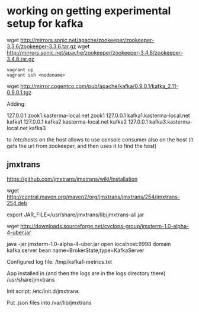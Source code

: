 # working on getting experimental setup for kafka

wget http://mirrors.sonic.net/apache/zookeeper/zookeeper-3.3.6/zookeeper-3.3.6.tar.gz
wget http://mirrors.sonic.net/apache/zookeeper/zookeeper-3.4.8/zookeeper-3.4.8.tar.gz

    vagrant up
    vagrant ssh <nodename>

wget http://mirror.cogentco.com/pub/apache/kafka/0.9.0.1/kafka_2.11-0.9.0.1.tgz

Adding:

127.0.0.1       zook1.kasterma-local.net zook1
127.0.0.1       kafka1.kasterma-local.net kafka1
127.0.0.1       kafka2.kasterma-local.net kafka2
127.0.0.1       kafka3.kasterma-local.net kafka3

to /etc/hosts on the host allows to use console consumer also on the
host (it gets the url from zookeeper, and then uses it to find the
host)

## jmxtrans

https://github.com/jmxtrans/jmxtrans/wiki/Installation

wget http://central.maven.org/maven2/org/jmxtrans/jmxtrans/254/jmxtrans-254.deb

export JAR_FILE=/usr/share/jmxtrans/lib/jmxtrans-all.jar

wget http://downloads.sourceforge.net/cyclops-group/jmxterm-1.0-alpha-4-uber.jar

java -jar jmxterm-1.0-alpha-4-uber.jar
open localhost:9998
domain kafka.server
bean name=BrokerState,type=KafkaServer

Configured log file:
    /tmp/kafka1-metrics.txt

App installed in (and then the logs are in the logs directory there)
    /usr/share/jmxtrans

Init script:
    /etc/init.d/jmxtrans

Put .json files into
    /var/lib/jmxtrans